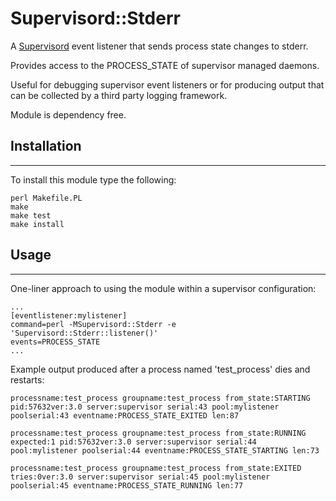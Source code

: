 # Supervisord::Stderr

A [Supervisord](https://supervisord.org/ "Supervisor: A Process Control System") event listener that sends process state changes to stderr.

Provides access to the PROCESS_STATE of supervisor managed daemons.

Useful for debugging supervisor event listeners or for producing output that can be collected by a third party logging framework.

Module is dependency free.

## Installation
---
To install this module type the following:
```
perl Makefile.PL
make
make test
make install
```

## Usage
---
One-liner approach to using the module within a supervisor configuration:
```
...
[eventlistener:mylistener]
command=perl -MSupervisord::Stderr -e 'Supervisord::Stderr::listener()'
events=PROCESS_STATE
...
```

Example output produced after a process named 'test_process' dies and restarts:

```
processname:test_process groupname:test_process from_state:STARTING pid:57632ver:3.0 server:supervisor serial:43 pool:mylistener poolserial:43 eventname:PROCESS_STATE_EXITED len:87

processname:test_process groupname:test_process from_state:RUNNING expected:1 pid:57632ver:3.0 server:supervisor serial:44 pool:mylistener poolserial:44 eventname:PROCESS_STATE_STARTING len:73

processname:test_process groupname:test_process from_state:EXITED tries:0ver:3.0 server:supervisor serial:45 pool:mylistener poolserial:45 eventname:PROCESS_STATE_RUNNING len:77
```
